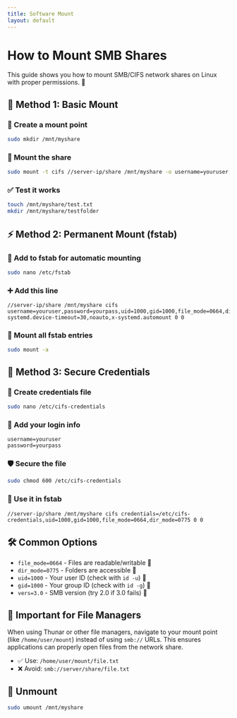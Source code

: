 ```yaml
---
title: Software Mount
layout: default
---
```


# How to Mount SMB Shares

This guide shows you how to mount SMB/CIFS network shares on Linux with proper permissions. 🚀

## 🚀 Method 1: Basic Mount

### 📁 Create a mount point
```bash
sudo mkdir /mnt/myshare
```

### 🔗 Mount the share
```bash
sudo mount -t cifs //server-ip/share /mnt/myshare -o username=youruser,password=yourpass,uid=1000,gid=1000,file_mode=0664,dir_mode=0775
```

### ✅ Test it works
```bash
touch /mnt/myshare/test.txt
mkdir /mnt/myshare/testfolder
```

## ⚡ Method 2: Permanent Mount (fstab)

### 📝 Add to fstab for automatic mounting
```bash
sudo nano /etc/fstab
```

### ➕ Add this line
```
//server-ip/share /mnt/myshare cifs username=youruser,password=yourpass,uid=1000,gid=1000,file_mode=0664,dir_mode=0775,_netdev,x-systemd.device-timeout=30,noauto,x-systemd.automount 0 0
```

### 🔄 Mount all fstab entries
```bash
sudo mount -a
```

## 🔐 Method 3: Secure Credentials

### 📄 Create credentials file
```bash
sudo nano /etc/cifs-credentials
```

### 🔑 Add your login info
```
username=youruser
password=yourpass
```

### 🛡️ Secure the file
```bash
sudo chmod 600 /etc/cifs-credentials
```

### 🎯 Use it in fstab
```
//server-ip/share /mnt/myshare cifs credentials=/etc/cifs-credentials,uid=1000,gid=1000,file_mode=0664,dir_mode=0775 0 0
```

## 🛠️ Common Options

- `file_mode=0664` - Files are readable/writable 📄
- `dir_mode=0775` - Folders are accessible 📂
- `uid=1000` - Your user ID (check with `id -u`) 👤
- `gid=1000` - Your group ID (check with `id -g`) 👥
- `vers=3.0` - SMB version (try 2.0 if 3.0 fails) 🔢

## 🎯 Important for File Managers

When using Thunar or other file managers, navigate to your mount point (like `/home/user/mount`) instead of using `smb://` URLs. This ensures applications can properly open files from the network share.

- ✅ Use: `/home/user/mount/file.txt`
- ❌ Avoid: `smb://server/share/file.txt`

## 🔌 Unmount

```bash
sudo umount /mnt/myshare
```
